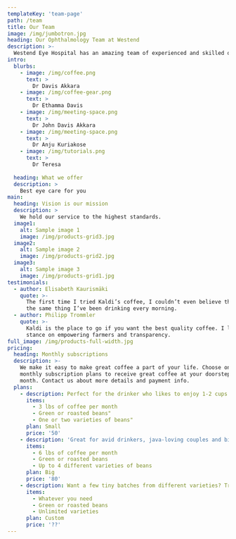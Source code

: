 ```yaml
---
templateKey: 'team-page'
path: /team
title: Our Team
image: /img/jumbotron.jpg
heading: Our Ophthalmology Team at Westend
description: >-
  Westend Eye Hospital has an amazing team of experienced and skilled ophthalmologists.
intro:
  blurbs:
    - image: /img/coffee.png
      text: >
        Dr Davis Akkara
    - image: /img/coffee-gear.png
      text: >
        Dr Ethamma Davis
    - image: /img/meeting-space.png
      text: >
        Dr John Davis Akkara
    - image: /img/meeting-space.png
      text: >
        Dr Anju Kuriakose
    - image: /img/tutorials.png
      text: >
        Dr Teresa
    
  heading: What we offer
  description: >
    Best eye care for you
main:
  heading: Vision is our mission
  description: >
    We hold our service to the highest standards.
  image1:
    alt: Sample image 1
    image: /img/products-grid3.jpg
  image2:
    alt: Sample image 2
    image: /img/products-grid2.jpg
  image3:
    alt: Sample image 3
    image: /img/products-grid1.jpg
testimonials:
  - author: Elisabeth Kaurismäki
    quote: >-
      The first time I tried Kaldi’s coffee, I couldn’t even believe that was
      the same thing I’ve been drinking every morning.
  - author: Philipp Trommler
    quote: >-
      Kaldi is the place to go if you want the best quality coffee. I love their
      stance on empowering farmers and transparency.
full_image: /img/products-full-width.jpg
pricing:
  heading: Monthly subscriptions
  description: >-
    We make it easy to make great coffee a part of your life. Choose one of our
    monthly subscription plans to receive great coffee at your doorstep each
    month. Contact us about more details and payment info.
  plans:
    - description: Perfect for the drinker who likes to enjoy 1-2 cups per day.
      items:
        - 3 lbs of coffee per month
        - Green or roasted beans"
        - One or two varieties of beans"
      plan: Small
      price: '50'
    - description: 'Great for avid drinkers, java-loving couples and bigger crowds'
      items:
        - 6 lbs of coffee per month
        - Green or roasted beans
        - Up to 4 different varieties of beans
      plan: Big
      price: '80'
    - description: Want a few tiny batches from different varieties? Try our custom plan
      items:
        - Whatever you need
        - Green or roasted beans
        - Unlimited varieties
      plan: Custom
      price: '??'
---
```

